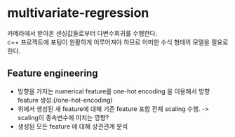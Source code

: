 # multivariate-regression

카메라에서 받아온 센싱값들로부터 다변수회귀를 수행한다.   
c++ 프로젝트에 포팅이 원활하게 이루어져야 하므로 어떠한 수식 형태의 모델을 필요로 한다. 

## Feature engineering
* 방향을 가지는 numerical feature를 one-hot encoding 을 이용해서 방향 feature 생성.(/one-hot-encoding)
* 위에서 생성된 새 feature에 대해 기존 feature 포함 전체 scaling 수행. -> scaling이 종속변수에 미치는 영향?
* 생성된 모든 feature 에 대해 상관관계 분석

